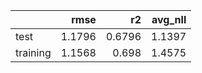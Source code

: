 |          |   rmse |     r2 |   avg_nll |
|:---------|-------:|-------:|----------:|
| test     | 1.1796 | 0.6796 |    1.1397 |
| training | 1.1568 | 0.698  |    1.4575 |